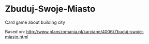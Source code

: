 # Zbuduj-Swoje-Miasto
Card game about building city

Based on:
http://www.planszomania.pl/karciane/4006/Zbuduj-swoje-miasto.html
